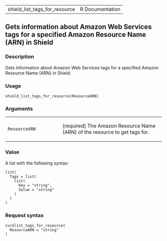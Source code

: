 <table style="width: 100%;">
<tbody>
<tr class="odd">
<td>shield_list_tags_for_resource</td>
<td style="text-align: right;">R Documentation</td>
</tr>
</tbody>
</table>

## Gets information about Amazon Web Services tags for a specified Amazon Resource Name (ARN) in Shield

### Description

Gets information about Amazon Web Services tags for a specified Amazon
Resource Name (ARN) in Shield.

### Usage

    shield_list_tags_for_resource(ResourceARN)

### Arguments

<table>
<colgroup>
<col style="width: 35%" />
<col style="width: 65%" />
</colgroup>
<tbody>
<tr class="odd">
<td><code
id="shield_list_tags_for_resource_:_ResourceARN">ResourceARN</code></td>
<td><p>[required] The Amazon Resource Name (ARN) of the resource to get
tags for.</p></td>
</tr>
</tbody>
</table>

### Value

A list with the following syntax:

    list(
      Tags = list(
        list(
          Key = "string",
          Value = "string"
        )
      )
    )

### Request syntax

    svc$list_tags_for_resource(
      ResourceARN = "string"
    )
